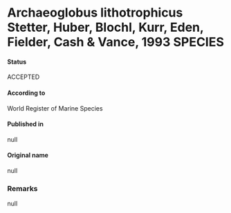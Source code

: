 Archaeoglobus lithotrophicus Stetter, Huber, Blochl, Kurr, Eden, Fielder, Cash & Vance, 1993 SPECIES
=======

#### Status
ACCEPTED

#### According to
World Register of Marine Species

#### Published in
null

#### Original name
null

### Remarks
null